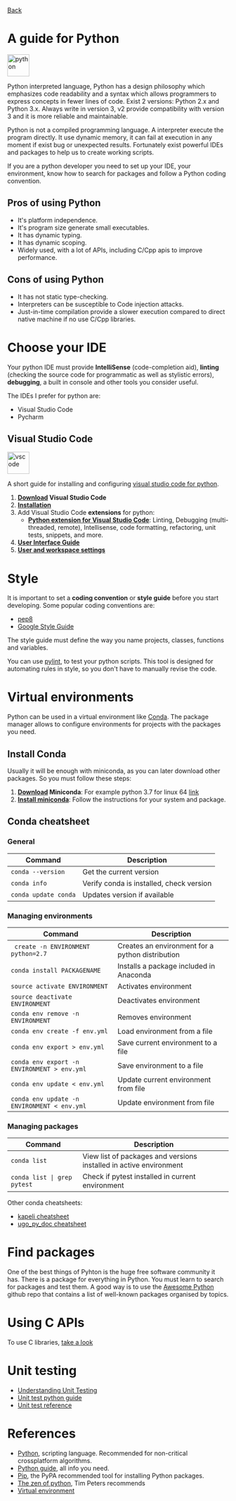 [Back](https://github.com/Catacrockers/WikiTocha/blob/master/en/programming_languages/main.md)

# A guide for Python
<img src="https://upload.wikimedia.org/wikipedia/commons/thumb/c/c3/Python-logo-notext.svg/2000px-Python-logo-notext.svg.png" alt="python" width="50"/>

Python interpreted language, Python has a design philosophy which emphasizes code readability and a syntax which allows programmers to express concepts in fewer lines of code. Exist 2 versions: Python 2.x and Python 3.x. Always write in version 3, v2 provide compatibility with version 3 and it is more reliable and maintainable.

Python is not a compiled programming language. A interpreter execute the program directly. It use dynamic memory, it can fail at execution in any moment if exist bug or unexpected results. Fortunately exist powerful IDEs and packages to help us to create working scripts.

If you are a python developer you need to set up your IDE, your environment, know how to search for packages and follow a Python coding convention.

## Pros of using Python

* It's platform independence.
* It's program size generate small executables.
* It has dynamic typing.
* It has dynamic scoping.
* Widely used, with a lot of APIs, including C/Cpp apis to improve performance.

## Cons of using Python

* It has not static type-checking.
* Interpreters can be susceptible to Code injection attacks.
* Just-in-time compilation provide a slower execution compared to direct native machine if no use C/Cpp libraries.

# Choose your IDE

Your python IDE must provide **IntelliSense** (code-completion aid), **linting** (checking the source code for programmatic as well as stylistic errors), **debugging**, a built in console and other tools you consider useful.

The IDEs I prefer for python are:

* Visual Studio Code
* Pycharm

## Visual Studio Code 
<img src="http://i.imgur.com/Rq9TURL.png" alt="vscode" width="50"/>


A short guide for installing and configuring [visual studio code for python](https://code.visualstudio.com/docs/languages/python).
1. **[Download](https://code.visualstudio.com/) Visual Studio Code**
2. **[Installation](https://code.visualstudio.com/docs/setup/linux)**
3. Add Visual Studio Code **extensions** for python:
   * **[Python extension for Visual Studio Code](https://marketplace.visualstudio.com/items?itemName=ms-python.python)**: Linting, Debugging (multi-threaded, remote), Intellisense, code formatting, refactoring, unit tests, snippets, and more.
4. **[User Interface Guide](https://code.visualstudio.com/docs/getstarted/userinterface)**
5. **[User and workspace settings](https://code.visualstudio.com/docs/getstarted/settings)**
  

# Style

It is important to set a **coding convention** or **style guide** before you start developing. Some popular coding conventions are:

* [pep8](https://www.python.org/dev/peps/pep-0008/)
* [Google Style Guide](https://google.github.io/styleguide/pyguide.html)

The style guide must define the way you name projects, classes, functions and variables.

You can use [pylint](http://mascandobits.es/programacion/integracion-de-pylint/), to test your python scripts. This tool is designed for automating rules in style, so you don't have to manually revise the code.

# Virtual environments

Python can be used in a virtual environment like [Conda](https://conda.io/docs/index.html). The package manager allows to configure environments for projects with the packages you need.

## Install Conda

Usually it will be enough with miniconda, as you can later download other packages. So you must follow these steps:
1. **[Download](https://conda.io/en/latest/miniconda.html) Miniconda**: For example python 3.7 for linux 64 [link](https://repo.anaconda.com/miniconda/Miniconda3-latest-Linux-x86_64.sh)
2. **[Install miniconda](https://conda.io/projects/conda/en/latest/user-guide/install/index.html)**: Follow the instructions for your system and package.

## Conda cheatsheet

### **General**
Command | Description
-------- | -----------
```conda --version``` | Get the current version
```conda info```                                  | Verify conda is installed, check version 
```conda update conda```                          | Updates version if available
### **Managing environments**
Command | Description
-------- | -----------
``` create -n ENVIRONMENT python=2.7```  | Creates an environment for a python distribution
```conda install PACKAGENAME ```                  | Installs a package included in Anaconda
```source activate ENVIRONMENT  ```               | Activates environment
```source deactivate ENVIRONMENT```               | Deactivates environment
```conda env remove -n ENVIRONMENT  ```           | Removes environment
```conda env create -f env.yml  ```               | Load environment from a file
```conda env export > env.yml    ```              | Save current environment to a file
```conda env export -n ENVIRONMENT > env.yml```   | Save environment to a file
```conda env update < env.yml     ```             | Update current environment from file
```conda env update -n ENVIRONMENT < env.yml```   | Update environment from file
### **Managing packages**
Command | Description
-------- | -----------
```conda list     ```                             | View list of packages and versions installed in active environment
<code>conda list &#124; grep pytest</code>        | Check if pytest installed in current environment

Other conda cheatsheets:
* [kapeli cheatsheet](https://kapeli.com/cheat_sheets/Conda.docset/Contents/Resources/Documents/index)
* [ugo_py_doc cheatsheet](https://ugoproto.github.io/ugo_py_doc/JN_CS/)

# Find packages

One of the best things of Pyhton is the huge free software community it has. There is a package for everything in Python. You must learn to search for packages and test them. A good way is to use the [Awesome Python](https://github.com/vinta/awesome-python) github repo that contains a list of well-known packages organised by topics.

# Using C APIs

To use C libraries, [take a look](https://docs.python.org/3.6/extending/extending.html)

# Unit testing

* [Understanding Unit Testing](https://jeffknupp.com/blog/2013/12/09/improve-your-python-understanding-unit-testing/)
* [Unit test python guide](http://docs.python-guide.org/en/latest/writing/tests/)
* [Unit test reference](https://docs.python.org/3/library/unittest.html)

# References

* [Python](https://en.wikipedia.org/wiki/Python_(programming_language)), scripting language. Recommended for non-critical crossplatform algorithms.
* [Python guide](http://docs.python-guide.org/en/latest/), all info you need.
* [Pip](https://pypi.python.org/pypi/pip), the PyPA recommended tool for installing Python packages.
* [The zen of python](https://www.python.org/dev/peps/pep-0020/), Tim Peters recommends
* [Virtual environment](https://itsfoss.com/python-setup-linux/)
